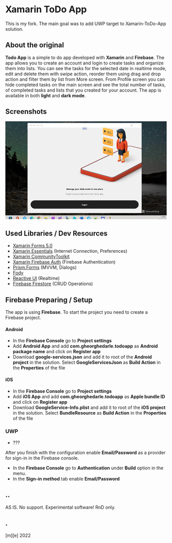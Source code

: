 # Xamarin ToDo App

This is my fork. The main goal was to add UWP target to Xamarin-ToDo-App solution.


## About the original 

**Todo App** is a simple to do app developed with **Xamarin** and **Firebase**. The app allows you to create an account and login to create tasks and organize them into lists. You can see the tasks for the selected date in realtime mode, edit and delete them with swipe action, reorder them using drag and drop action and filter them by list from More screen. From Profile screen you can hide completed tasks on the main screen and see the total number of tasks, of completed tasks and lists that you created for your account. The app is available in both **light** and **dark mode**.


## Screenshots

![TODO - UWP case](Images/shot1.png)


## Used Libraries / Dev Resources

- [Xamarin Forms 5.0](https://github.com/xamarin/Xamarin.Forms)
- [Xamarin Essentials](https://github.com/xamarin/Essentials) (Internet Connection, Preferences)
- [Xamarin CommunityToolkit](https://github.com/xamarin/XamarinCommunityToolkit)
- [Xamarin Firebase Auth](https://github.com/xamarin/GooglePlayServicesComponents) (Firebase Authentication)
- [Prism.Forms](https://github.com/PrismLibrary/Prism) (MVVM, Dialogs)
- [Fody](https://github.com/Fody/Fody)
- [Reactive UI](https://github.com/reactiveui/ReactiveUI) (Realtime)
- [Firebase Firestore](https://github.com/f-miyu/Plugin.CloudFirestore) (CRUD Operations)


## Firebase Preparing / Setup

The app is using **Firebase**. To start the project you need to create a Firebase project.


#### Android

- In the **Firebase Console** go to **Project settings**
- Add **Android App** and add **com.gheorghedarle.todoapp** as **Android package name** and click on **Register app**
- Download **google-services.json** and add it to root of the **Android project** in the solution. Select **GoogleServicesJson** as **Build Action** in the **Properties** of the file


#### iOS

- In the **Firebase Console** go to **Project settings**
- Add **iOS App** and add **com.gheorghedarle.todoapp** as **Apple bundle ID** and click on **Register app**
- Download **GoogleService-Info.plist** and add it to root of the **iOS project** in the solution. Select **BundleResource** as **Build Action** in the **Properties** of the file


### UWP

- ???


After you finish with the configuration enable **Email/Password** as a provider for sign-in in the Firebase console.

- In the **Firebase Console** go to **Authentication** under **Build** option in the menu.
- In the **Sign-in method** tab enable **Email/Password**


## ..

AS IS. No support. Experimental software! RnD only.


## .

[m][e] 2022
